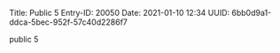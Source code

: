 Title: Public 5
Entry-ID: 20050
Date: 2021-01-10 12:34
UUID: 6bb0d9a1-ddca-5bec-952f-57c40d2286f7

public 5
